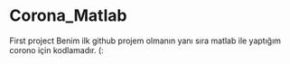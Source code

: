 # Corona_Matlab
First project
 Benim ilk github projem olmanın yanı sıra matlab ile yaptığım corono için kodlamadır. (:
